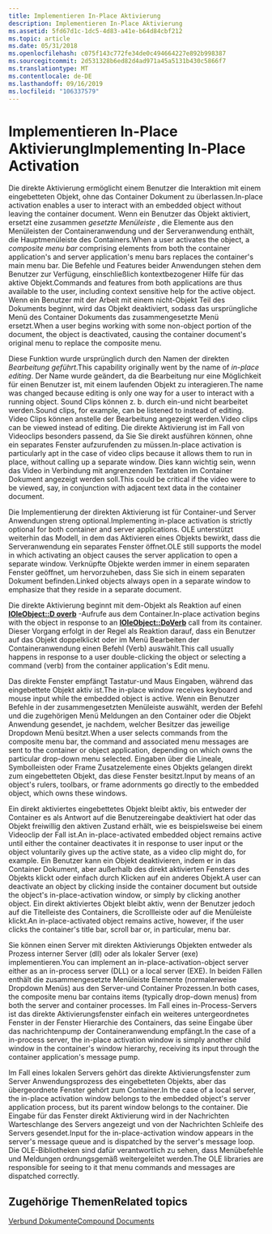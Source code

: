 ```yaml
---
title: Implementieren In-Place Aktivierung
description: Implementieren In-Place Aktivierung
ms.assetid: 5fd67d1c-1dc5-4d83-a41e-b64d84cbf212
ms.topic: article
ms.date: 05/31/2018
ms.openlocfilehash: c075f143c772fe34de0c494664227e892b998387
ms.sourcegitcommit: 2d531328b6ed82d4ad971a45a5131b430c5866f7
ms.translationtype: MT
ms.contentlocale: de-DE
ms.lasthandoff: 09/16/2019
ms.locfileid: "106337579"
---
```

# <a name="implementing-in-place-activation"></a><span data-ttu-id="efb44-103">Implementieren In-Place Aktivierung</span><span class="sxs-lookup"><span data-stu-id="efb44-103">Implementing In-Place Activation</span></span>

<span data-ttu-id="efb44-104">Die direkte Aktivierung ermöglicht einem Benutzer die Interaktion mit einem eingebetteten Objekt, ohne das Container Dokument zu überlassen.</span><span class="sxs-lookup"><span data-stu-id="efb44-104">In-place activation enables a user to interact with an embedded object without leaving the container document.</span></span> <span data-ttu-id="efb44-105">Wenn ein Benutzer das Objekt aktiviert, ersetzt eine zusammen *gesetzte Menüleiste* , die Elemente aus den Menüleisten der Containeranwendung und der Serveranwendung enthält, die Hauptmenüleiste des Containers.</span><span class="sxs-lookup"><span data-stu-id="efb44-105">When a user activates the object, a *composite menu bar* comprising elements from both the container application's and server application's menu bars replaces the container's main menu bar.</span></span> <span data-ttu-id="efb44-106">Die Befehle und Features beider Anwendungen stehen dem Benutzer zur Verfügung, einschließlich kontextbezogener Hilfe für das aktive Objekt.</span><span class="sxs-lookup"><span data-stu-id="efb44-106">Commands and features from both applications are thus available to the user, including context sensitive help for the active object.</span></span> <span data-ttu-id="efb44-107">Wenn ein Benutzer mit der Arbeit mit einem nicht-Objekt Teil des Dokuments beginnt, wird das Objekt deaktiviert, sodass das ursprüngliche Menü des Container Dokuments das zusammengesetzte Menü ersetzt.</span><span class="sxs-lookup"><span data-stu-id="efb44-107">When a user begins working with some non-object portion of the document, the object is deactivated, causing the container document's original menu to replace the composite menu.</span></span>

<span data-ttu-id="efb44-108">Diese Funktion wurde ursprünglich durch den Namen der direkten *Bearbeitung geführt*.</span><span class="sxs-lookup"><span data-stu-id="efb44-108">This capability originally went by the name of *in-place editing*.</span></span> <span data-ttu-id="efb44-109">Der Name wurde geändert, da die Bearbeitung nur eine Möglichkeit für einen Benutzer ist, mit einem laufenden Objekt zu interagieren.</span><span class="sxs-lookup"><span data-stu-id="efb44-109">The name was changed because editing is only one way for a user to interact with a running object.</span></span> <span data-ttu-id="efb44-110">Sound Clips können z. b. durch ein-und nicht bearbeitet werden.</span><span class="sxs-lookup"><span data-stu-id="efb44-110">Sound clips, for example, can be listened to instead of editing.</span></span> <span data-ttu-id="efb44-111">Video Clips können anstelle der Bearbeitung angezeigt werden.</span><span class="sxs-lookup"><span data-stu-id="efb44-111">Video clips can be viewed instead of editing.</span></span> <span data-ttu-id="efb44-112">Die direkte Aktivierung ist im Fall von Videoclips besonders passend, da Sie Sie direkt ausführen können, ohne ein separates Fenster aufzurufenden zu müssen.</span><span class="sxs-lookup"><span data-stu-id="efb44-112">In-place activation is particularly apt in the case of video clips because it allows them to run in place, without calling up a separate window.</span></span> <span data-ttu-id="efb44-113">Dies kann wichtig sein, wenn das Video in Verbindung mit angrenzenden Textdaten im Container Dokument angezeigt werden soll.</span><span class="sxs-lookup"><span data-stu-id="efb44-113">This could be critical if the video were to be viewed, say, in conjunction with adjacent text data in the container document.</span></span>

<span data-ttu-id="efb44-114">Die Implementierung der direkten Aktivierung ist für Container-und Server Anwendungen streng optional.</span><span class="sxs-lookup"><span data-stu-id="efb44-114">Implementing in-place activation is strictly optional for both container and server applications.</span></span> <span data-ttu-id="efb44-115">OLE unterstützt weiterhin das Modell, in dem das Aktivieren eines Objekts bewirkt, dass die Serveranwendung ein separates Fenster öffnet.</span><span class="sxs-lookup"><span data-stu-id="efb44-115">OLE still supports the model in which activating an object causes the server application to open a separate window.</span></span> <span data-ttu-id="efb44-116">Verknüpfte Objekte werden immer in einem separaten Fenster geöffnet, um hervorzuheben, dass Sie sich in einem separaten Dokument befinden.</span><span class="sxs-lookup"><span data-stu-id="efb44-116">Linked objects always open in a separate window to emphasize that they reside in a separate document.</span></span>

<span data-ttu-id="efb44-117">Die direkte Aktivierung beginnt mit dem-Objekt als Reaktion auf einen [**IOleObject::D overb**](/windows/desktop/api/OleIdl/nf-oleidl-ioleobject-doverb) -Aufrufe aus dem Container.</span><span class="sxs-lookup"><span data-stu-id="efb44-117">In-place activation begins with the object in response to an [**IOleObject::DoVerb**](/windows/desktop/api/OleIdl/nf-oleidl-ioleobject-doverb) call from its container.</span></span> <span data-ttu-id="efb44-118">Dieser Vorgang erfolgt in der Regel als Reaktion darauf, dass ein Benutzer auf das Objekt doppelklickt oder im Menü Bearbeiten der Containeranwendung einen Befehl (Verb) auswählt.</span><span class="sxs-lookup"><span data-stu-id="efb44-118">This call usually happens in response to a user double-clicking the object or selecting a command (verb) from the container application's Edit menu.</span></span>

<span data-ttu-id="efb44-119">Das direkte Fenster empfängt Tastatur-und Maus Eingaben, während das eingebettete Objekt aktiv ist.</span><span class="sxs-lookup"><span data-stu-id="efb44-119">The in-place window receives keyboard and mouse input while the embedded object is active.</span></span> <span data-ttu-id="efb44-120">Wenn ein Benutzer Befehle in der zusammengesetzten Menüleiste auswählt, werden der Befehl und die zugehörigen Menü Meldungen an den Container oder die Objekt Anwendung gesendet, je nachdem, welcher Besitzer das jeweilige Dropdown Menü besitzt.</span><span class="sxs-lookup"><span data-stu-id="efb44-120">When a user selects commands from the composite menu bar, the command and associated menu messages are sent to the container or object application, depending on which owns the particular drop-down menu selected.</span></span> <span data-ttu-id="efb44-121">Eingaben über die Lineale, Symbolleisten oder Frame Zusatzelemente eines Objekts gelangen direkt zum eingebetteten Objekt, das diese Fenster besitzt.</span><span class="sxs-lookup"><span data-stu-id="efb44-121">Input by means of an object's rulers, toolbars, or frame adornments go directly to the embedded object, which owns these windows.</span></span>

<span data-ttu-id="efb44-122">Ein direkt aktiviertes eingebettetes Objekt bleibt aktiv, bis entweder der Container es als Antwort auf die Benutzereingabe deaktiviert hat oder das Objekt freiwillig den aktiven Zustand erhält, wie es beispielsweise bei einem Videoclip der Fall ist.</span><span class="sxs-lookup"><span data-stu-id="efb44-122">An in-place-activated embedded object remains active until either the container deactivates it in response to user input or the object voluntarily gives up the active state, as a video clip might do, for example.</span></span> <span data-ttu-id="efb44-123">Ein Benutzer kann ein Objekt deaktivieren, indem er in das Container Dokument, aber außerhalb des direkt aktivierten Fensters des Objekts klickt oder einfach durch Klicken auf ein anderes Objekt.</span><span class="sxs-lookup"><span data-stu-id="efb44-123">A user can deactivate an object by clicking inside the container document but outside the object's in-place-activation window, or simply by clicking another object.</span></span> <span data-ttu-id="efb44-124">Ein direkt aktiviertes Objekt bleibt aktiv, wenn der Benutzer jedoch auf die Titelleiste des Containers, die Scrollleiste oder auf die Menüleiste klickt.</span><span class="sxs-lookup"><span data-stu-id="efb44-124">An in-place-activated object remains active, however, if the user clicks the container's title bar, scroll bar or, in particular, menu bar.</span></span>

<span data-ttu-id="efb44-125">Sie können einen Server mit direkten Aktivierungs Objekten entweder als Prozess interner Server (dll) oder als lokaler Server (exe) implementieren.</span><span class="sxs-lookup"><span data-stu-id="efb44-125">You can implement an in-place-activation-object server either as an in-process server (DLL) or a local server (EXE).</span></span> <span data-ttu-id="efb44-126">In beiden Fällen enthält die zusammengesetzte Menüleiste Elemente (normalerweise Dropdown Menüs) aus den Server-und Container Prozessen.</span><span class="sxs-lookup"><span data-stu-id="efb44-126">In both cases, the composite menu bar contains items (typically drop-down menus) from both the server and container processes.</span></span> <span data-ttu-id="efb44-127">Im Fall eines in-Process-Servers ist das direkte Aktivierungsfenster einfach ein weiteres untergeordnetes Fenster in der Fenster Hierarchie des Containers, das seine Eingabe über das nachrichtenpump der Containeranwendung empfängt.</span><span class="sxs-lookup"><span data-stu-id="efb44-127">In the case of a in-process server, the in-place activation window is simply another child window in the container's window hierarchy, receiving its input through the container application's message pump.</span></span>

<span data-ttu-id="efb44-128">Im Fall eines lokalen Servers gehört das direkte Aktivierungsfenster zum Server Anwendungsprozess des eingebetteten Objekts, aber das übergeordnete Fenster gehört zum Container.</span><span class="sxs-lookup"><span data-stu-id="efb44-128">In the case of a local server, the in-place activation window belongs to the embedded object's server application process, but its parent window belongs to the container.</span></span> <span data-ttu-id="efb44-129">Die Eingabe für das Fenster direkt Aktivierung wird in der Nachrichten Warteschlange des Servers angezeigt und von der Nachrichten Schleife des Servers gesendet.</span><span class="sxs-lookup"><span data-stu-id="efb44-129">Input for the in-place-activation window appears in the server's message queue and is dispatched by the server's message loop.</span></span> <span data-ttu-id="efb44-130">Die OLE-Bibliotheken sind dafür verantwortlich zu sehen, dass Menübefehle und Meldungen ordnungsgemäß weitergeleitet werden.</span><span class="sxs-lookup"><span data-stu-id="efb44-130">The OLE libraries are responsible for seeing to it that menu commands and messages are dispatched correctly.</span></span>

## <a name="related-topics"></a><span data-ttu-id="efb44-131">Zugehörige Themen</span><span class="sxs-lookup"><span data-stu-id="efb44-131">Related topics</span></span>

<dl> <dt>

[<span data-ttu-id="efb44-132">Verbund Dokumente</span><span class="sxs-lookup"><span data-stu-id="efb44-132">Compound Documents</span></span>](compound-documents.md)
</dt> </dl>

 

 




